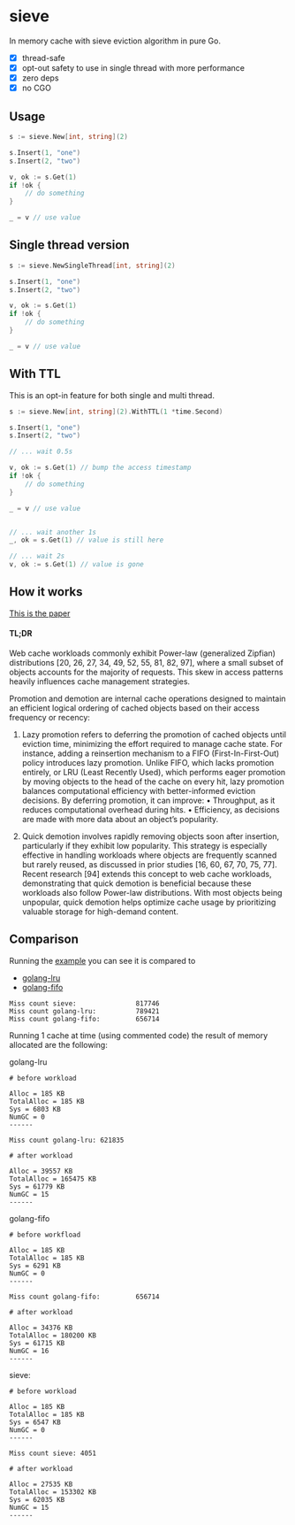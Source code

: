 # sieve

In memory cache with sieve eviction algorithm in pure Go.

- [x] thread-safe
- [x] opt-out safety to use in single thread with more performance
- [x] zero deps
- [x] no CGO

## Usage

```go
s := sieve.New[int, string](2)

s.Insert(1, "one")
s.Insert(2, "two")

v, ok := s.Get(1)
if !ok {
    // do something
}

_ = v // use value
```

## Single thread version

```go
s := sieve.NewSingleThread[int, string](2)

s.Insert(1, "one")
s.Insert(2, "two")

v, ok := s.Get(1)
if !ok {
    // do something
}

_ = v // use value
```

## With TTL

This is an opt-in feature for both single and multi thread.

```go
s := sieve.New[int, string](2).WithTTL(1 *time.Second)

s.Insert(1, "one")
s.Insert(2, "two")

// ... wait 0.5s

v, ok := s.Get(1) // bump the access timestamp
if !ok {
    // do something
}

_ = v // use value


// ... wait another 1s
_, ok = s.Get(1) // value is still here

// ... wait 2s
v, ok := s.Get(1) // value is gone
```


## How it works

[This is the paper](https://yazhuozhang.com/assets/publication/nsdi24-sieve.pdf)

#### TL;DR

Web cache workloads commonly exhibit Power-law (generalized Zipfian) distributions [20, 26, 27, 34, 49, 52, 55, 81, 82, 97], where a small subset of objects accounts for the majority of requests. This skew in access patterns heavily influences cache management strategies.

Promotion and demotion are internal cache operations designed to maintain an efficient logical ordering of cached objects based on their access frequency or recency:

1.	Lazy promotion refers to deferring the promotion of cached objects until eviction time, minimizing the effort required to manage cache state. For instance, adding a reinsertion mechanism to a FIFO (First-In-First-Out) policy introduces lazy promotion. Unlike FIFO, which lacks promotion entirely, or LRU (Least Recently Used), which performs eager promotion by moving objects to the head of the cache on every hit, lazy promotion balances computational efficiency with better-informed eviction decisions. By deferring promotion, it can improve:
	•	Throughput, as it reduces computational overhead during hits.
	•	Efficiency, as decisions are made with more data about an object’s popularity.

2.	Quick demotion involves rapidly removing objects soon after insertion, particularly if they exhibit low popularity. This strategy is especially effective in handling workloads where objects are frequently scanned but rarely reused, as discussed in prior studies [16, 60, 67, 70, 75, 77]. Recent research [94] extends this concept to web cache workloads, demonstrating that quick demotion is beneficial because these workloads also follow Power-law distributions. With most objects being unpopular, quick demotion helps optimize cache usage by prioritizing valuable storage for high-demand content.

## Comparison

Running the [example](./examples/main.go) you can see it is compared to 
 - [golang-lru](github.com/hashicorp/golang-lru)
 - [golang-fifo](github.com/scalalang2/golang-fifo)
```
Miss count sieve:               817746
Miss count golang-lru:          789421
Miss count golang-fifo:         656714
```

Running 1 cache at time (using commented code) the result of memory allocated are the following:

golang-lru
```
# before workload

Alloc = 185 KB
TotalAlloc = 185 KB
Sys = 6803 KB
NumGC = 0
------

Miss count golang-lru: 621835

# after workload

Alloc = 39557 KB
TotalAlloc = 165475 KB
Sys = 61779 KB
NumGC = 15
------
```

golang-fifo
```
# before workfload

Alloc = 185 KB
TotalAlloc = 185 KB
Sys = 6291 KB
NumGC = 0
------

Miss count golang-fifo:         656714

# after workload

Alloc = 34376 KB
TotalAlloc = 180200 KB
Sys = 61715 KB
NumGC = 16
------
```

sieve:
```
# before workload

Alloc = 185 KB
TotalAlloc = 185 KB
Sys = 6547 KB
NumGC = 0
------

Miss count sieve: 4051

# after workload

Alloc = 27535 KB
TotalAlloc = 153302 KB
Sys = 62035 KB
NumGC = 15
------
```
